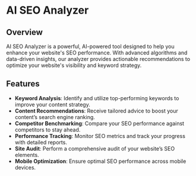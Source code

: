 # AI SEO Analyzer

## Overview

AI SEO Analyzer is a powerful, AI-powered tool designed to help you enhance your website's SEO performance. With advanced algorithms and data-driven insights, our analyzer provides actionable recommendations to optimize your website's visibility and keyword strategy.

## Features

- **Keyword Analysis**: Identify and utilize top-performing keywords to improve your content strategy.
- **Content Recommendations**: Receive tailored advice to boost your content’s search engine ranking.
- **Competitor Benchmarking**: Compare your SEO performance against competitors to stay ahead.
- **Performance Tracking**: Monitor SEO metrics and track your progress with detailed reports.
- **Site Audit**: Perform a comprehensive audit of your website’s SEO elements.
- **Mobile Optimization**: Ensure optimal SEO performance across mobile devices.
